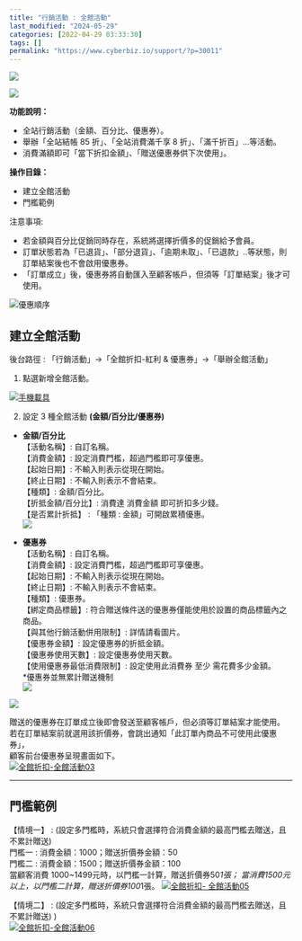 ```yaml
---
title: "行銷活動 : 全館活動"
last_modified: "2024-05-29"
categories: [2022-04-29 03:33:30]
tags: []
permalink: "https://www.cyberbiz.io/support/?p=30011"
---
```


![](https://www.cyberbiz.io/support/wp-content/uploads/適用站別.png)

[![](https://www.cyberbiz.io/support/wp-content/uploads/台灣站.png)](https://www.cyberbiz.io/support/?page_id=2490)

**功能說明：**  

* 全站行銷活動（金額、百分比、優惠券）。
* 舉辦「全站結帳 85 折」、「全站消費滿千享 8 折」、「滿千折百」…等活動。
* 消費滿額即可「當下折扣金額」、「贈送優惠券供下次使用」。

**操作目錄：**

* 建立全館活動
* 門檻範例

注意事項:  

* 若金額與百分比促銷同時存在，系統將選擇折價多的促銷給予會員。
* 訂單狀態若為「已退貨」、「部分退貨」、「逾期未取」、「已退款」..等狀態，則訂單結案後也不會啟用優惠券。
* 「訂單成立」後，優惠券將自動匯入至顧客帳戶，但須等「訂單結案」後才可使用。

![優惠順序](https://www.cyberbiz.io/support/wp-content/uploads/2021/12/TOP02.png)



## 建立全館活動


後台路徑 : 「行銷活動」→「全館折扣-紅利 & 優惠券」→「舉辦全館活動」  


1. 點選新增全館活動。  

[![手機載具](https://www.cyberbiz.io/support/wp-content/uploads/全館折扣-全館活動01.png)](https://www.cyberbiz.io/support/wp-content/uploads/全館折扣-全館活動01.png)



2. 設定 3 種全館活動 **(金額/百分比/優惠券)**   


* **金額/百分比**  
【活動名稱】: 自訂名稱。  
【消費金額】: 設定消費門檻，超過門檻即可享優惠。  
【起始日期】: 不輸入則表示從現在開始。  
【終止日期】: 不輸入則表示不會結束。  
【種類】: 金額/百分比。  
【折抵金額/百分比】: 消費達 消費金額 即可折扣多少錢。  
【是否累計折抵】 : 「種類 : 金額」可開啟累積優惠。  
[![](https://www.cyberbiz.io/support/wp-content/uploads/全館折扣-全館活動02.png)](https://www.cyberbiz.io/support/wp-content/uploads/全館折扣-全館活動02.png)  

* **優惠券**  
【活動名稱】: 自訂名稱。  
【消費金額】: 設定消費門檻，超過門檻即可享優惠。  
【起始日期】: 不輸入則表示從現在開始。  
【終止日期】: 不輸入則表示不會結束。  
【種類】: 優惠券。  
【綁定商品標籤】: 符合贈送條件送的優惠券僅能使用於設置的商品標籤內之商品。  
【與其他行銷活動併用限制】: 詳情請看圖片。  
【優惠券金額】: 設定優惠券的折抵金額。  
【優惠券使用天數】: 設定優惠券使用天數。  
【使用優惠券最低消費限制】: 設定使用此消費券 至少 需花費多少金額。  
*優惠券並無累計贈送機制  
[![](https://www.cyberbiz.io/support/wp-content/uploads/全館折扣-全館活動03.png)](https://www.cyberbiz.io/support/wp-content/uploads/全館折扣-全館活動03.png)  



![](https://www.cyberbiz.io/support/wp-content/uploads/fountain-pen.png)

贈送的優惠券在訂單成立後即會發送至顧客帳戶，但必須等訂單結案才能使用。  
若在訂單結案前就選用該折價券，會跳出通知「此訂單內商品不可使用此優惠券」，  
顧客前台優惠券呈現畫面如下。  
[![全館折扣-全館活動03](https://www.cyberbiz.io/support/wp-content/uploads/全館折扣-全館活動04.png)](https://www.cyberbiz.io/support/wp-content/uploads/全館折扣-全館活動04.png)



* * *

## 門檻範例


【情境一】 : (設定多門檻時，系統只會選擇符合消費金額的最高門檻去贈送，且不累計贈送)  
門檻一 : 消費金額：1000；贈送折價券金額：50  
門檻二 : 消費金額：1500；贈送折價券金額：100  
當顧客消費 1000~1499元時，以門檻一計算，贈送折價券50*1張； 當消費1500元以上，以門檻二計算，贈送折價券100*1張。 [![全館折扣-
全館活動05](https://www.cyberbiz.io/support/wp-content/uploads/全館折扣-全館活動05.png)](https://www.cyberbiz.io/support/wp-content/uploads/全館折扣-全館活動05.png)  

【情境二】 : (設定多門檻時，系統只會選擇符合消費金額的最高門檻去贈送，且不累計贈送) )  
[![全館折扣-全館活動06](https://www.cyberbiz.co/support/wp-content/uploads/2020/06/全館優惠門檻說明9.png)](https://www.cyberbiz.co/support/wp-content/uploads/2020/06/全館優惠門檻說明9.png)

